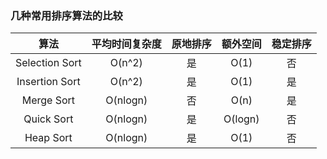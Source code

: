 ### 几种常用排序算法的比较

| 算法 | 平均时间复杂度 | 原地排序 | 额外空间 | 稳定排序 |
| :-----: |:-------:| :-----:| :-----:|:-----:|
| Selection Sort | O(n^2) | 是  | O(1)  | 否   | 
| Insertion Sort | O(n^2) | 是 |O(1) | 是 | 
| Merge Sort     | O(nlogn) | 否 |O(n) | 是 |
| Quick Sort     | O(nlogn) | 是 |O(logn) | 否 |
| Heap Sort      | O(nlogn) | 是 |O(1) | 否 |
